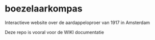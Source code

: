 # boezelaarkompas
Interactieve website over de aardappeloproer van 1917 in Amsterdam

Deze repo is vooral voor de WIKI documentatie
